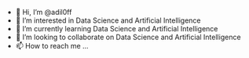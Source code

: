 - 👋 Hi, I’m @adil0ff
- 👀 I’m interested in Data Science and Artificial Intelligence
- 🌱 I’m currently learning Data Science and Artificial Intelligence
- 💞️ I’m looking to collaborate on Data Science and Artificial Intelligence
- 📫 How to reach me ...

<!---
adil0ff/adil0ff is a ✨ special ✨ repository because its `README.md` (this file) appears on your GitHub profile.
You can click the Preview link to take a look at your changes.
--->
